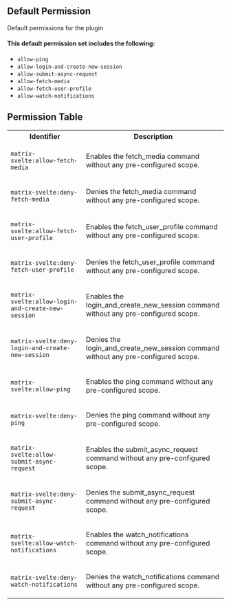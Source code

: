 ## Default Permission

Default permissions for the plugin

#### This default permission set includes the following:

- `allow-ping`
- `allow-login-and-create-new-session`
- `allow-submit-async-request`
- `allow-fetch-media`
- `allow-fetch-user-profile`
- `allow-watch-notifications`

## Permission Table

<table>
<tr>
<th>Identifier</th>
<th>Description</th>
</tr>


<tr>
<td>

`matrix-svelte:allow-fetch-media`

</td>
<td>

Enables the fetch_media command without any pre-configured scope.

</td>
</tr>

<tr>
<td>

`matrix-svelte:deny-fetch-media`

</td>
<td>

Denies the fetch_media command without any pre-configured scope.

</td>
</tr>

<tr>
<td>

`matrix-svelte:allow-fetch-user-profile`

</td>
<td>

Enables the fetch_user_profile command without any pre-configured scope.

</td>
</tr>

<tr>
<td>

`matrix-svelte:deny-fetch-user-profile`

</td>
<td>

Denies the fetch_user_profile command without any pre-configured scope.

</td>
</tr>

<tr>
<td>

`matrix-svelte:allow-login-and-create-new-session`

</td>
<td>

Enables the login_and_create_new_session command without any pre-configured scope.

</td>
</tr>

<tr>
<td>

`matrix-svelte:deny-login-and-create-new-session`

</td>
<td>

Denies the login_and_create_new_session command without any pre-configured scope.

</td>
</tr>

<tr>
<td>

`matrix-svelte:allow-ping`

</td>
<td>

Enables the ping command without any pre-configured scope.

</td>
</tr>

<tr>
<td>

`matrix-svelte:deny-ping`

</td>
<td>

Denies the ping command without any pre-configured scope.

</td>
</tr>

<tr>
<td>

`matrix-svelte:allow-submit-async-request`

</td>
<td>

Enables the submit_async_request command without any pre-configured scope.

</td>
</tr>

<tr>
<td>

`matrix-svelte:deny-submit-async-request`

</td>
<td>

Denies the submit_async_request command without any pre-configured scope.

</td>
</tr>

<tr>
<td>

`matrix-svelte:allow-watch-notifications`

</td>
<td>

Enables the watch_notifications command without any pre-configured scope.

</td>
</tr>

<tr>
<td>

`matrix-svelte:deny-watch-notifications`

</td>
<td>

Denies the watch_notifications command without any pre-configured scope.

</td>
</tr>
</table>
